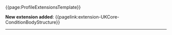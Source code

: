 {{page:ProfileExtensionsTemplate}}

<div class="NewAddedItem"><b>New extension added</b>: {{pagelink:extension-UKCore-ConditionBodyStructure}}
</div>

---